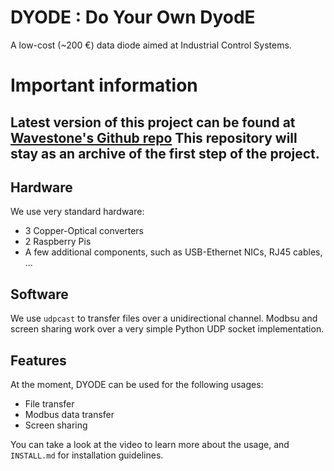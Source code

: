 # DYODE : Do Your Own DyodE
A low-cost (~200 €) data diode aimed at Industrial Control Systems.

Important information
=====================

Latest version of this project can be found at [Wavestone's Github repo](https://github.com/wavestone-cdt/dyode)
This repository will stay as an archive of the first step of the project.
---


## Hardware
We use very standard hardware:
* 3 Copper-Optical converters
* 2 Raspberry Pis
* A few additional components, such as USB-Ethernet NICs, RJ45 cables, ...


## Software
We use ``udpcast`` to transfer files over a unidirectional channel. Modbsu and screen sharing work over a very simple Python UDP socket implementation.

## Features
At the moment, DYODE can be used for the following usages:
* File transfer
* Modbus data transfer
* Screen sharing

You can take a look at the video to learn more about the usage, and ``INSTALL.md`` for installation guidelines.
